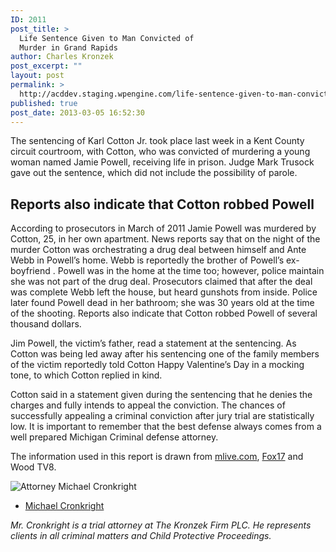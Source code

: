 ```yaml
---
ID: 2011
post_title: >
  Life Sentence Given to Man Convicted of
  Murder in Grand Rapids
author: Charles Kronzek
post_excerpt: ""
layout: post
permalink: >
  http://acddev.staging.wpengine.com/life-sentence-given-to-man-convicted-of-murder-in-grand-rapids.html
published: true
post_date: 2013-03-05 16:52:30
---
```

The sentencing of Karl Cotton Jr. took place last week in a Kent County circuit courtroom, with Cotton, who was convicted of murdering a young woman named Jamie Powell, receiving life in prison. Judge Mark Trusock gave out the sentence, which did not include the possibility of parole.


<h2>Reports also indicate that Cotton robbed Powell</h2>

According to prosecutors in March of 2011 Jamie Powell was murdered by Cotton, 25, in her own apartment. News reports say that on the night of the murder Cotton was orchestrating a drug deal between himself and Ante Webb in Powell’s home. Webb is reportedly the brother of Powell’s ex-boyfriend . Powell was in the home at the time too; however, police maintain she was not part of the drug deal. Prosecutors claimed that after the deal was complete Webb left the house, but heard gunshots from inside. Police later found Powell dead in her bathroom; she was 30 years old at the time of the shooting. Reports also indicate that Cotton robbed Powell of several thousand dollars.

Jim Powell, the victim’s father, read a statement at the sentencing. As Cotton was being led away after his sentencing one of the family members of the victim reportedly told Cotton Happy Valentine’s Day in a mocking tone, to which Cotton replied in kind.

Cotton said in a statement given during the sentencing that he denies the charges and fully intends to appeal the conviction. The chances of successfully appealing a criminal conviction after jury trial are statistically low. It is important to remember that the best defense always comes from a well prepared Michigan Criminal defense attorney.

The information used in this report is drawn from <a href="http://www.mlive.com/news/grand-rapids/index.ssf/2013/02/judge_sends_man_to_prison_for.html" target="_blank">mlive.com</a>, <a href="http://fox17online.com/2013/02/14/murderer-mocks-victims-family-after-getting-life-sentence/#axzz2LNsphMdz" target="_blank">Fox17</a> and Wood TV8.

<img src="/images/Cronkright.png" alt="Attorney Michael Cronkright" />

- <a href="http://acddev.staging.wpengine.com/Trial-Attorneys.html#1">Michael Cronkright</a>

<em>Mr. Cronkright is a trial attorney at The Kronzek Firm PLC. He represents clients in all criminal matters and Child Protective Proceedings.</em>
